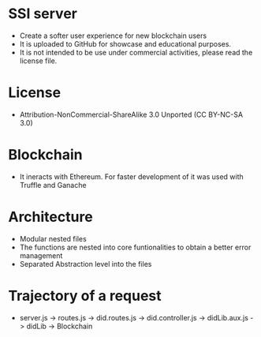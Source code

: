 # SSI server
* Create a softer user experience for new blockchain users
* It is uploaded to GitHub for showcase and educational purposes.
* It is not intended to be use under commercial activities, please read the license file.

# License
* Attribution-NonCommercial-ShareAlike 3.0 Unported (CC BY-NC-SA 3.0)

# Blockchain
* It ineracts with Ethereum. For faster development of it was used with Truffle and Ganache

# Architecture
* Modular nested files
* The functions are nested into core funtionalities to obtain a better error management
* Separated Abstraction level into the files

# Trajectory of a request
* server.js -> routes.js -> did.routes.js -> did.controller.js -> didLib.aux.js -> didLib -> Blockchain
